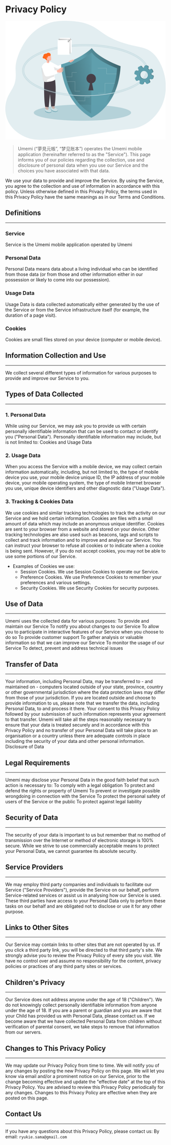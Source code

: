 # Privacy Policy
![Umemi](../Images/Safe.png)

> Umemi (“夢見元帳”, “梦见账本”) operates the Umemi mobile application (hereinafter referred to as the "Service").
This page informs you of our policies regarding the collection, use and disclosure of personal data when you use our Service and the choices you have associated with that data.

We use your data to provide and improve the Service. By using the Service, you agree to the collection and use of information in accordance with this policy. Unless otherwise defined in this Privacy Policy, the terms used in this Privacy Policy have the same meanings as in our Terms and Conditions.

## Definitions
***
### Service
Service is the Umemi mobile application operated by Umemi
### Personal Data
Personal Data means data about a living individual who can be identified from those data (or from those and other information either in our possession or likely to come into our possession).
### Usage Data
Usage Data is data collected automatically either generated by the use of the Service or from the Service infrastructure itself (for example, the duration of a page visit).
### Cookies
Cookies are small files stored on your device (computer or mobile device).

## Information Collection and Use
***
We collect several different types of information for various purposes to provide and improve our Service to you.

##  Types of Data Collected
*** 
### 1. Personal Data
While using our Service, we may ask you to provide us with certain personally identifiable information that can be used to contact or identify you ("Personal Data"). Personally identifiable information may include, but is not limited to:
Cookies and Usage Data

### 2. Usage Data
When you access the Service with a mobile device, we may collect certain information automatically, including, but not limited to, the type of mobile device you use, your mobile device unique ID, the IP address of your mobile device, your mobile operating system, the type of mobile Internet browser you use, unique device identifiers and other diagnostic data ("Usage Data").

### 3. Tracking & Cookies Data
We use cookies and similar tracking technologies to track the activity on our Service and we hold certain information. Cookies are files with a small amount of data which may include an anonymous unique identifier. Cookies are sent to your browser from a website and stored on your device. Other tracking technologies are also used such as beacons, tags and scripts to collect and track information and to improve and analyse our Service. You can instruct your browser to refuse all cookies or to indicate when a cookie is being sent. However, if you do not accept cookies, you may not be able to use some portions of our Service. 
* Examples of Cookies we use:
    * Session Cookies. We use Session Cookies to operate our Service.
    * Preference Cookies. We use Preference Cookies to remember your preferences and various settings.
    * Security Cookies. We use Security Cookies for security purposes.

## Use of Data
***
Umemi uses the collected data for various purposes:
To provide and maintain our Service
To notify you about changes to our Service
To allow you to participate in interactive features of our Service when you choose to do so
To provide customer support
To gather analysis or valuable information so that we can improve our Service
To monitor the usage of our Service
To detect, prevent and address technical issues

## Transfer of Data
***
Your information, including Personal Data, may be transferred to - and maintained on - computers located outside of your state, province, country or other governmental jurisdiction where the data protection laws may differ from those of your jurisdiction.
If you are located outside and choose to provide information to us, please note that we transfer the data, including Personal Data, to and process it there.
Your consent to this Privacy Policy followed by your submission of such information represents your agreement to that transfer.
Umemi will take all the steps reasonably necessary to ensure that your data is treated securely and in accordance with this Privacy Policy and no transfer of your Personal Data will take place to an organisation or a country unless there are adequate controls in place including the security of your data and other personal information.
Disclosure of Data

## Legal Requirements
***
Umemi may disclose your Personal Data in the good faith belief that such action is necessary to:
To comply with a legal obligation
To protect and defend the rights or property of Umemi
To prevent or investigate possible wrongdoing in connection with the Service
To protect the personal safety of users of the Service or the public
To protect against legal liability

## Security of Data
***
The security of your data is important to us but remember that no method of transmission over the Internet or method of electronic storage is 100% secure. While we strive to use commercially acceptable means to protect your Personal Data, we cannot guarantee its absolute security.

## Service Providers
***
We may employ third party companies and individuals to facilitate our Service ("Service Providers"), provide the Service on our behalf, perform Service-related services or assist us in analysing how our Service is used. These third parties have access to your Personal Data only to perform these tasks on our behalf and are obligated not to disclose or use it for any other purpose.

## Links to Other Sites
***
Our Service may contain links to other sites that are not operated by us. If you click a third party link, you will be directed to that third party's site. We strongly advise you to review the Privacy Policy of every site you visit. We have no control over and assume no responsibility for the content, privacy policies or practices of any third party sites or services.

## Children's Privacy
***
Our Service does not address anyone under the age of 18 ("Children").
We do not knowingly collect personally identifiable information from anyone under the age of 18. If you are a parent or guardian and you are aware that your Child has provided us with Personal Data, please contact us. If we become aware that we have collected Personal Data from children without verification of parental consent, we take steps to remove that information from our servers.

## Changes to This Privacy Policy
***
We may update our Privacy Policy from time to time. We will notify you of any changes by posting the new Privacy Policy on this page. We will let you know via email and/or a prominent notice on our Service, prior to the change becoming effective and update the "effective date" at the top of this Privacy Policy.
You are advised to review this Privacy Policy periodically for any changes. Changes to this Privacy Policy are effective when they are posted on this page.

## Contact Us
***
If you have any questions about this Privacy Policy, please contact us:
By email: `ryukie.sama@gmail.com`
